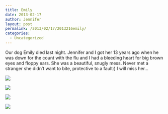 ```yaml
---
title: Emily
date: 2013-02-17
author: Jennifer
layout: post
permalink: /2013/02/17/2013216emily/
categories:
  - Uncategorized
---
```

Our dog Emily died last night. Jennifer and I got her 13 years ago when he was down for the count with the flu and I had a bleeding heart for big brown eyes and floppy ears. She was a beautiful, snugly mess. Never met a stranger she didn&#8217;t want to bite, protective to a fault:) I will miss her&#8230;<br style="font-family: 'lucida grande', tahoma, verdana, arial, sans-serif; font-size: 13px; letter-spacing: normal; line-height: 18px; text-align: left; " />

![](http://static1.squarespace.com/static/50db6bb3e4b015296cd43789/50dfa5b1e4b0dc6320e0b5ea/512072d9e4b0dce195c31f2a/1363551052175/iphone-20130216235047-0.jpg)

![](http://static1.squarespace.com/static/50db6bb3e4b015296cd43789/50dfa5b1e4b0dc6320e0b5ea/512072dae4b0b5151b70e279/1363551052497/iphone-20130216235047-1.jpg)

![](http://static1.squarespace.com/static/50db6bb3e4b015296cd43789/50dfa5b1e4b0dc6320e0b5ea/512072dbe4b04a9f6b5bcfd7/1363551052090/iphone-20130216235047-2.jpg)

![](http://static1.squarespace.com/static/50db6bb3e4b015296cd43789/50dfa5b1e4b0dc6320e0b5ea/512072dce4b0dce195c31f2f/1363551052421/iphone-20130216235047-3.jpg)
